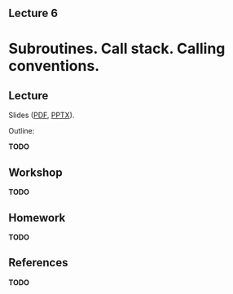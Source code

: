 Lecture 6
---

# Subroutines. Call stack. Calling conventions.

## Lecture

Slides ([PDF](CA_Lecture_06.pdf), [PPTX](CA_Lecture_06.pptx)).

Outline:

__TODO__

## Workshop

__TODO__

## Homework

__TODO__

## References

__TODO__
